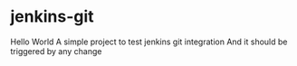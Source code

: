 # jenkins-git

Hello World
A simple project to test jenkins git integration
And it should be triggered by any change
